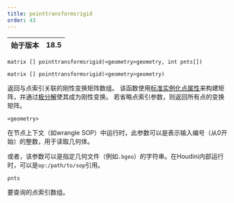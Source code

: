 ```yaml
---
title: pointtransformsrigid
order: 43
---
```


| 始于版本 | 18.5 |
| --- | --- |

`matrix [] pointtransformsrigid(<geometry>geometry, int pnts[])`

`matrix [] pointtransformsrigid(<geometry>geometry)`

返回与点索引关联的刚性变换矩阵数组。
该函数使用[标准实例化点属性](../../copy/instanceattrs.html)来构建矩阵，并通过[极分解](polardecomp.html "计算矩阵的极分解")使其成为刚性变换。
若省略点索引参数，则返回所有点的变换矩阵。

`<geometry>`

在节点上下文（如wrangle SOP）中运行时，此参数可以是表示输入编号（从0开始）的整数，用于读取几何体。

或者，该参数可以是指定几何文件（例如`.bgeo`）的字符串。在Houdini内部运行时，可以是`op:/path/to/sop`引用。

`pnts`

要查询的点索引数组。

